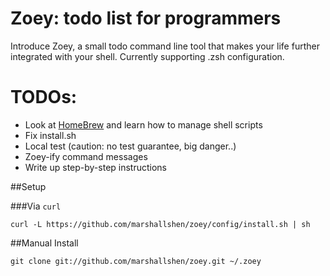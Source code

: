 # Zoey: todo list for programmers
Introduce Zoey, a small todo command line tool that makes your life
further integrated with your shell. Currently supporting .zsh
configuration.

# TODOs:
- Look at [HomeBrew](https://github.com/marshallshen/zoey.git) and learn how to manage shell scripts
- Fix install.sh
- Local test (caution: no test guarantee, big danger..)
- Zoey-ify command messages
- Write up step-by-step instructions

##Setup

###Via `curl`
```
curl -L https://github.com/marshallshen/zoey/config/install.sh | sh
```
##Manual Install
```
git clone git://github.com/marshallshen/zoey.git ~/.zoey
```
